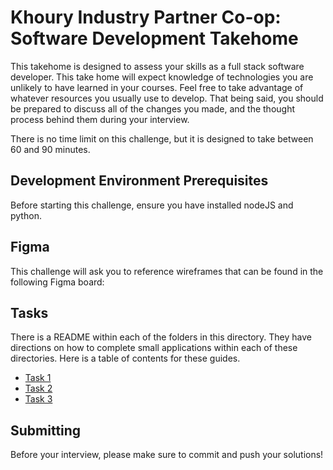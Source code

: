# Khoury Industry Partner Co-op: Software Development Takehome
This takehome is designed to assess your skills as a full stack software developer. This take home will expect knowledge of technologies you are unlikely to have learned in your courses. Feel free to take advantage of whatever resources you usually use to develop. That being said, you should be prepared to discuss all of the changes you made, and the thought process behind them during your interview.

There is no time limit on this challenge, but it is designed to take between 60 and 90 minutes.

## Development Environment Prerequisites
Before starting this challenge, ensure you have installed nodeJS and python.

## Figma
This challenge will ask you to reference wireframes that can be found in the following Figma board:

## Tasks
There is a README within each of the folders in this directory. They have directions on how to complete small applications within each of these directories. Here is a table of contents for these guides.

- [Task 1](./task1/README.md)
- [Task 2](./task2/README.md)
- [Task 3](./task3/README.md)


## Submitting
Before your interview, please make sure to commit and push your solutions!